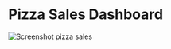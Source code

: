 # Pizza Sales Dashboard

![Screenshot pizza sales](https://github.com/VwedeOkojie/Pizza-Sales-Project/assets/161823174/be98fc2c-0161-4516-a6e4-0fae56010646)
